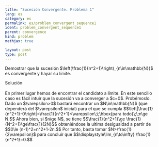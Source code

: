 ```yaml
---
title: "Sucesión Convergente. Problema 1"
lang: es
category: es
permalink: es/problem_convergent_sequence1
ident: problem_convergent_sequence1
parent: convergence
kind: problem
mathjax: true

layout: post
type: post
---
```


Demostrar que la sucesión $\left(\frac{1}{n^2+1}\right)_{n\in\mathbb{N}}$ es convergente y hayar su límite.

<div class="bcblue boxdissap">
Solución
</div><br>

<div class="dissap">
En primer lugar hemos de encontrar el candidato a límite. En este sencillo caso es fácil intuir que la sucesión va a converger a $c=0$. Probémoslo. Dado un $\varepsilon>0$ bastará encontrar un $N\in\mathbb{N}$ (que dependerá del $\varepsilon$ inicial) para el que se cumpla
$$\left|\frac{1}{n^2+1}-0\right|=\frac{1}{n^2+1}<\varepsilon\;\;\hbox{para todo}\;\;n\ge N.$$
Ahora bien, si $n\ge N$, se tiene
$$\frac{1}{n^2+1}\ge \frac{1}{N^2+1}\ge\frac{1}{2N}$$
obteniéndose la ultima desigualdad a partir de
$$0\le (n-1)^2=n^2+1-2n.$$
Por tanto, basta tomar $N>\frac{1}{2\varepsilon}$ para concluir que
$$\displaystyle\lim_{n\to\infty} \frac{1}{n^2+1}=0.$$
</div>
